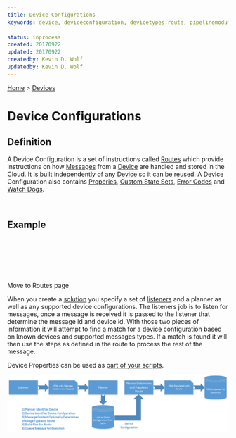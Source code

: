 ```yaml
---
title: Device Configurations
keywords: device, deviceconfiguration, devicetypes route, pipelinemodules

status: inprocess
created: 20170922
updated: 20170922
createdby: Kevin D. Wolf
updatedby: Kevin D. Wolf
---
```

[Home](../Index.md) > [Devices](Index.md)

# Device Configurations

## **Definition**
A Device Configuration is a set of instructions called [Routes](./Routes/Route.md) which provide instructions on how [Messages](./) from a [Device](./Devices/Index.md) are handled and stored in the Cloud.  It is built independently of any [Device](./Devices/Index.md) so it can be reused.  A Device Configuration also contains [Properies](./), [Custom State Sets](./), [Error Codes](./) and [Watch Dogs](./).

<br>

## Example

<br>



<br>
<br>
<br>
<br>





Move to Routes page

When you create a [solution](../Deployment/Solution.md) you specify a set of [listeners](../PipelineModules/Listener.md) and a
planner as well as any supported device configurations.  The listeners job is to listen for messages, once a message is received
it is passed to the listener that determine the message id and device id.  With those two pieces of information it will attempt
to find a match for a device configuration based on known devices and supported messages types.  If a match is found it will 
then use the steps as defined in the route to process the rest of the message.

Device Properties can be used as [part of your scripts](../Scripting/WorkingWithProperties.md).

![planner process](../Images/Planner.png) 